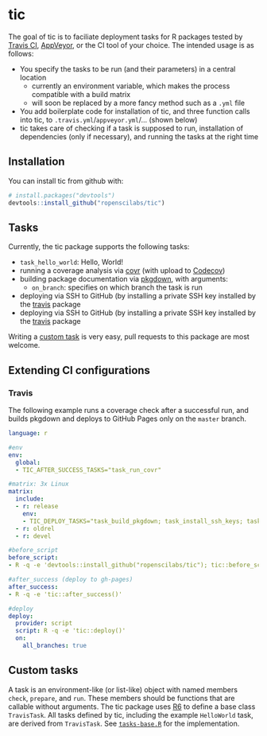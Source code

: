 # tic

The goal of tic is to faciliate deployment tasks for R packages tested by [Travis CI](https://travis-ci.org), [AppVeyor](https://www.appveyor.com/), or the CI tool of your choice.
The intended usage is as follows:
- You specify the tasks to be run (and their parameters) in a central location
    - currently an environment variable, which makes the process compatible with a build matrix
    - will soon be replaced by a more fancy method such as a `.yml` file
- You add boilerplate code for installation of tic, and three function calls into tic, to `.travis.yml`/`appveyor.yml`/... (shown below)
- tic takes care of checking if a task is supposed to run, installation of dependencies (only if necessary), and running the tasks at the right time

## Installation

You can install tic from github with:

``` r
# install.packages("devtools")
devtools::install_github("ropenscilabs/tic")
```


## Tasks

Currently, the tic package supports the following tasks:

- `task_hello_world`: Hello, World!
- running a coverage analysis via [covr](https://github.com/jimhester/covr) (with upload to [Codecov](https://codecov.io/gh))
- building package documentation via [pkgdown](https://github.com/hadley/pkgdown), with arguments:
    - `on_branch`: specifies on which branch the task is run
- deploying via SSH to GitHub (by installing a private SSH key installed by the [travis](https://github.com/ropenscilabs/travis) package
- deploying via SSH to GitHub (by installing a private SSH key installed by the [travis](https://github.com/ropenscilabs/travis) package

Writing a [custom task](#custom-tasks) is very easy, pull requests to this package are most welcome.


## Extending CI configurations

### Travis

The following example runs a coverage check after a successful run, and builds pkgdown and deploys to GitHub Pages only on the `master` branch.

```yml
language: r

#env
env:
  global:
  - TIC_AFTER_SUCCESS_TASKS="task_run_covr"

#matrix: 3x Linux
matrix:
  include:
  - r: release
    env:
    - TIC_DEPLOY_TASKS="task_build_pkgdown; task_install_ssh_keys; task_test_ssh; task_push_deploy(path = 'docs', branch = 'gh-pages', on_branch = 'production')"
  - r: oldrel
  - r: devel

#before_script
before_script:
- R -q -e 'devtools::install_github("ropenscilabs/tic"); tic::before_script()'

#after_success (deploy to gh-pages)
after_success:
- R -q -e 'tic::after_success()'

#deploy
deploy:
  provider: script
  script: R -q -e 'tic::deploy()'
  on:
    all_branches: true
```



## Custom tasks

A task is an environment-like (or list-like) object with named members `check`, `prepare`, and `run`.
These members should be functions that are callable without arguments.
The tic package uses [R6](https://github.com/wch/R6) to define a base class `TravisTask`.
All tasks defined by tic, including the example `HelloWorld` task, are derived from `TravisTask`.
See [`tasks-base.R`](https://github.com/krlmlr/tic/blob/master/R/tasks-base.R) for the implementation.
